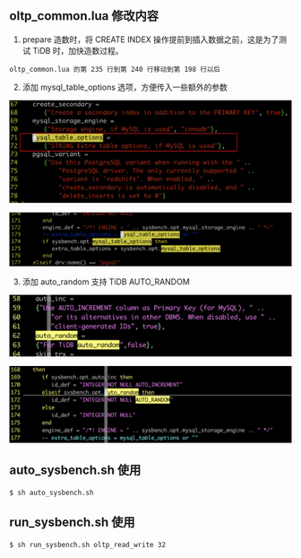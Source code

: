 ## oltp_common.lua 修改内容
1. prepare 造数时，将 CREATE INDEX 操作提前到插入数据之前，这是为了测试 TiDB 时，加快造数过程。

```
oltp_common.lua 的第 235 行到第 240 行移动到第 198 行以后
```

2. 添加 mysql_table_options 选项，方便传入一些额外的参数

![](https://raw.githubusercontent.com/Win-Man/pic-storage/master/img/mysql_table_options1.png)

![](https://raw.githubusercontent.com/Win-Man/pic-storage/master/img/mysql_table_options2.png)

3. 添加 auto_random 支持 TiDB AUTO_RANDOM 

![](https://raw.githubusercontent.com/Win-Man/pic-storage/master/img/20200411152244.png)

![](https://raw.githubusercontent.com/Win-Man/pic-storage/master/img/20200411152317.png)

## auto_sysbench.sh 使用

```
$ sh auto_sysbench.sh
```

## run_sysbench.sh 使用

```
$ sh run_sysbench.sh oltp_read_write 32
```